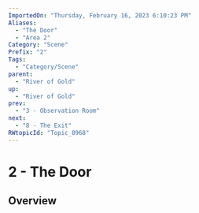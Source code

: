 ```yaml
---
ImportedOn: "Thursday, February 16, 2023 6:10:23 PM"
Aliases:
  - "The Door"
  - "Area 2"
Category: "Scene"
Prefix: "2"
Tags:
  - "Category/Scene"
parent:
  - "River of Gold"
up:
  - "River of Gold"
prev:
  - "3 - Observation Room"
next:
  - "8 - The Exit"
RWtopicId: "Topic_8968"
---
```

# 2 - The Door
## Overview
